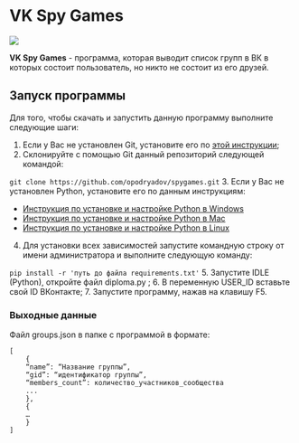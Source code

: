 ﻿# VK Spy Games
![](http://www.oko.by/uploads/posts/2018-08/thumbs/1534242655_2.jpg)

**VK Spy Games** - программа, которая выводит список групп в ВК в которых состоит пользователь, но никто не состоит из его друзей.

## Запуск программы
Для того, чтобы скачать и запустить данную программу выполните следующие шаги:
1. Если у Вас не установлен Git, установите его по [этой инструкции](https://github.com/netology-code/guides/tree/master/git);
2. Склонируйте с помощью Git данный репозиторий следующей командой:
   
```git clone https://github.com/opodryadov/spygames.git```
3. Если у Вас не установлен Python, установите его по данным инструкциям:
   - [Инструкция по установке и настройке Python в Windows](https://github.com/netology-code/guides/blob/master/python/python_windows.md)
   - [Инструкция по установке и настройке Python в Mac](https://github.com/netology-code/guides/blob/master/python/python_mac.md)
   - [Инструкция по установке и настройке Python в Linux](https://github.com/netology-code/guides/blob/master/python/python_linux.md)
4. Для установки всех зависимостей запустите командную строку от имени администратора и выполните следующую команду:
   
```pip install -r 'путь до файла requirements.txt'```
5. Запустите IDLE (Python), откройте файл diploma.py ;
6. В переменную USER_ID вставьте свой ID ВКонтакте;
7. Запустите программу, нажав на клавишу F5.

### Выходные данные
Файл groups.json в папке с программой в формате:
```
[
    {
    “name”: “Название группы”, 
    “gid”: “идентификатор группы”, 
    “members_count”: количество_участников_сообщества
    ...
    },
    {
    …
    }
]
```